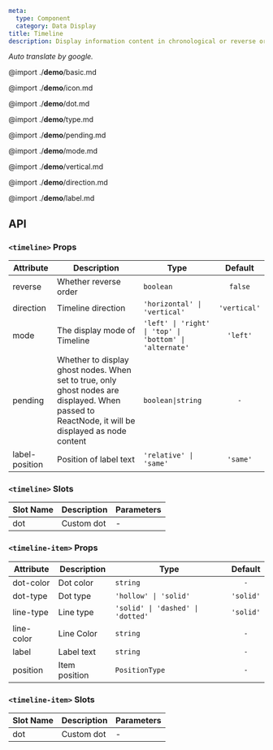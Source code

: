 ```yaml
meta:
  type: Component
  category: Data Display
title: Timeline
description: Display information content in chronological or reverse order.
```

*Auto translate by google.*

@import ./__demo__/basic.md

@import ./__demo__/icon.md

@import ./__demo__/dot.md

@import ./__demo__/type.md

@import ./__demo__/pending.md

@import ./__demo__/mode.md

@import ./__demo__/vertical.md

@import ./__demo__/direction.md

@import ./__demo__/label.md

## API


### `<timeline>` Props

|Attribute|Description|Type|Default|
|---|---|---|:---:|
|reverse|Whether reverse order|`boolean`|`false`|
|direction|Timeline direction|`'horizontal' \| 'vertical'`|`'vertical'`|
|mode|The display mode of Timeline|`'left' \| 'right' \| 'top' \| 'bottom' \| 'alternate'`|`'left'`|
|pending|Whether to display ghost nodes. When set to true, only ghost nodes are displayed. When passed to ReactNode, it will be displayed as node content|`boolean\|string`|`-`|
|label-position|Position of label text|`'relative' \| 'same'`|`'same'`|
### `<timeline>` Slots

|Slot Name|Description|Parameters|
|---|---|---|
|dot|Custom dot|-|




### `<timeline-item>` Props

|Attribute|Description|Type|Default|
|---|---|---|:---:|
|dot-color|Dot color|`string`|`-`|
|dot-type|Dot type|`'hollow' \| 'solid'`|`'solid'`|
|line-type|Line type|`'solid' \| 'dashed' \| 'dotted'`|`'solid'`|
|line-color|Line Color|`string`|`-`|
|label|Label text|`string`|`-`|
|position|Item position|`PositionType`|`-`|
### `<timeline-item>` Slots

|Slot Name|Description|Parameters|
|---|---|---|
|dot|Custom dot|-|


